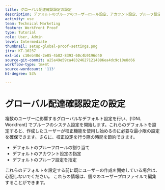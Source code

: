 ```yaml
---
title: グローバル配達確認設定の設定
description: デフォルトのプルーフのユーザーロール設定、アカウント設定、プルーフ設定を行う方法を説明します。
activity: use
team: Technical Marketing
feature: Workfront Proof
type: Tutorial
role: User, Admin
level: Intermediate
thumbnail: setup-global-proof-settings.png
jira: KT-10237
exl-id: c10eb48d-2e05-4b82-8393-60c4b9196d40
source-git-commit: a25a49e59ca483246271214886ea4dc9c10e8d66
workflow-type: tm+mt
source-wordcount: '113'
ht-degree: 53%

---
```


# グローバル配達確認設定の設定

複数のユーザーに影響するグローバルなデフォルト設定を行い、[!DNL Workfront] でプルーフのシステム設定を開始します。これらのデフォルトを設定すると、作成したユーザーが校正機能を使用し始めるのに必要な最小限の設定を確保できます。さらに、校正設定を行う際の時間を節約できます。

* デフォルトのプルーフロールの割り当て
* デフォルトのアカウント設定の指定
* デフォルトのプルーフ設定を指定

これらのデフォルトを設定する前に既にユーザーの作成を開始している場合は、心配しないでください。 これらの情報は、個々のユーザープロファイルで編集することができます。
